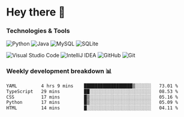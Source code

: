 # Hey there 👋

### Technologies & Tools

![Python](https://img.shields.io/badge/python-3670A0?style=for-the-badge&logo=python&logoColor=ffdd54)
![Java](https://img.shields.io/badge/java-%23ED8B00.svg?style=for-the-badge&logo=openjdk&logoColor=white)
![MySQL](https://img.shields.io/badge/mysql-4479A1.svg?style=for-the-badge&logo=mysql&logoColor=white)
![SQLite](https://img.shields.io/badge/sqlite-%2307405e.svg?style=for-the-badge&logo=sqlite&logoColor=white)

![Visual Studio Code](https://img.shields.io/badge/Visual%20Studio%20Code-0078d7.svg?style=for-the-badge&logo=visual-studio-code&logoColor=white)
![IntelliJ IDEA](https://img.shields.io/badge/IntelliJIDEA-000000.svg?style=for-the-badge&logo=intellij-idea&logoColor=white)
![GitHub](https://img.shields.io/badge/github-%23121011.svg?style=for-the-badge&logo=github&logoColor=white)
![Git](https://img.shields.io/badge/git-%23F05033.svg?style=for-the-badge&logo=git&logoColor=white)

### Weekly development breakdown 📊
<!--START_SECTION:waka-->

```txt
YAML         4 hrs 9 mins    ██████████████████▒░░░░░░   73.01 %
TypeScript   29 mins         ██░░░░░░░░░░░░░░░░░░░░░░░   08.53 %
CSS          17 mins         █▒░░░░░░░░░░░░░░░░░░░░░░░   05.16 %
Python       17 mins         █▒░░░░░░░░░░░░░░░░░░░░░░░   05.09 %
HTML         14 mins         █░░░░░░░░░░░░░░░░░░░░░░░░   04.11 %
```

<!--END_SECTION:waka-->

